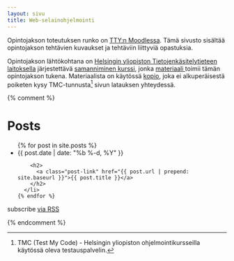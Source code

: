 ```yaml
---
layout: sivu
title: Web-selainohjelmointi
---
```


Opintojakson toteutuksen runko on [TTY:n Moodlessa](https://moodle2.tut.fi/course/view.php?id=9776). Tämä sivusto sisältää opintojakson tehtävien kuvaukset ja tehtäviin liittyviä opastuksia.

Opintojakson lähtökohtana on [Helsingin yliopiston Tietojenkäsitelytieteen laitoksella](https://www.cs.helsinki.fi/) järjestettävä [samanniminen kurssi](https://www.cs.helsinki.fi/courses/582354/2015/s/k/1), jonka [materiaali ](http://web-selainohjelmointi.github.io) toimii tämän opintojakson tukena. Materiaalista on käytössä [kopio]({{page.url}}/weso/), joka ei alkuperäisestä poiketen kysy TMC-tunnusta[^1] sivun latauksen yhteydessä.

[^1]: TMC (Test My Code) - Helsingin yliopiston ohjelmointikursseilla käytössä oleva testauspalvelin.


{% comment %}


<div class="home">

  <h1 class="page-heading">Posts</h1>

  <ul class="post-list">
    {% for post in site.posts %}
      <li>
        <span class="post-meta">{{ post.date | date: "%b %-d, %Y" }}</span>

        <h2>
          <a class="post-link" href="{{ post.url | prepend: site.baseurl }}">{{ post.title }}</a>
        </h2>
      </li>
    {% endfor %}
  </ul>

  <p class="rss-subscribe">subscribe <a href="{{ "/feed.xml" | prepend: site.baseurl }}">via RSS</a></p>

</div>

{% endcomment %}
